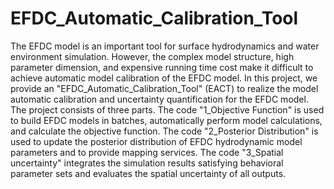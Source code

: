 # EFDC_Automatic_Calibration_Tool
The EFDC model is an important tool for surface hydrodynamics and water environment simulation. However, the complex model structure, high parameter dimension, and expensive running time cost make it difficult to achieve automatic model calibration of the EFDC model. In this project, we provide an "EFDC_Automatic_Calibration_Tool" (EACT) to realize the model automatic calibration and uncertainty quantification for the EFDC model. The project consists of three parts. The code "1_Objective Function" is used to build EFDC models in batches, automatically perform model calculations, and calculate the objective function. The code "2_Posterior Distribution" is used to update the posterior distribution of EFDC hydrodynamic model parameters and to provide mapping services. The code "3_Spatial uncertainty" integrates the simulation results satisfying behavioral parameter sets and evaluates the spatial uncertainty of all outputs.
